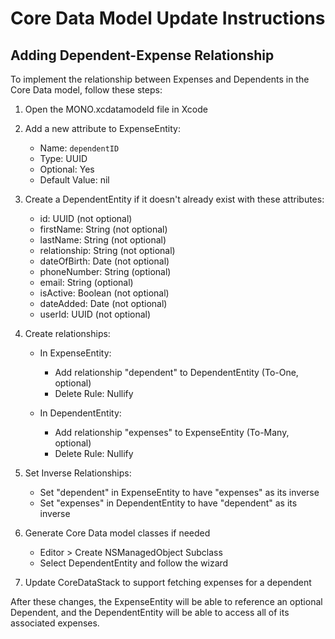 # Core Data Model Update Instructions

## Adding Dependent-Expense Relationship

To implement the relationship between Expenses and Dependents in the Core Data model, follow these steps:

1. Open the MONO.xcdatamodeld file in Xcode

2. Add a new attribute to ExpenseEntity:
   - Name: `dependentID`
   - Type: UUID
   - Optional: Yes
   - Default Value: nil

3. Create a DependentEntity if it doesn't already exist with these attributes:
   - id: UUID (not optional)
   - firstName: String (not optional)
   - lastName: String (not optional)
   - relationship: String (not optional)
   - dateOfBirth: Date (not optional)
   - phoneNumber: String (optional)
   - email: String (optional)
   - isActive: Boolean (not optional)
   - dateAdded: Date (not optional)
   - userId: UUID (not optional)

4. Create relationships:
   - In ExpenseEntity:
     - Add relationship "dependent" to DependentEntity (To-One, optional)
     - Delete Rule: Nullify
   
   - In DependentEntity:
     - Add relationship "expenses" to ExpenseEntity (To-Many, optional)
     - Delete Rule: Nullify

5. Set Inverse Relationships:
   - Set "dependent" in ExpenseEntity to have "expenses" as its inverse
   - Set "expenses" in DependentEntity to have "dependent" as its inverse

6. Generate Core Data model classes if needed
   - Editor > Create NSManagedObject Subclass
   - Select DependentEntity and follow the wizard

7. Update CoreDataStack to support fetching expenses for a dependent

After these changes, the ExpenseEntity will be able to reference an optional Dependent, and the DependentEntity will be able to access all of its associated expenses.
